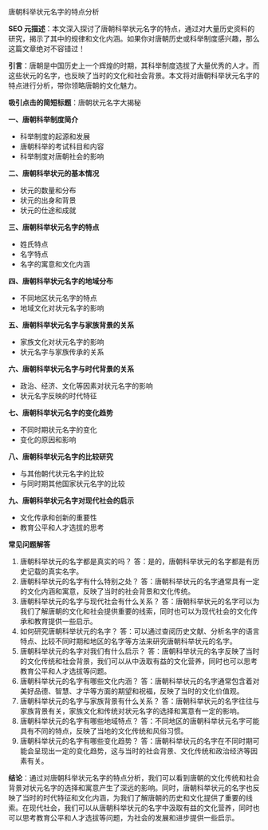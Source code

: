  唐朝科举状元名字的特点分析

**SEO 元描述**：本文深入探讨了唐朝科举状元名字的特点，通过对大量历史资料的研究，揭示了其中的规律和文化内涵。如果你对唐朝历史或科举制度感兴趣，那么这篇文章绝对不容错过！

**引言**：唐朝是中国历史上一个辉煌的时期，其科举制度选拔了大量优秀的人才。而这些状元的名字，也反映了当时的文化和社会背景。本文将对唐朝科举状元名字的特点进行分析，带你领略唐朝的文化魅力。

**吸引点击的简短标题**：唐朝状元名字大揭秘

**一、唐朝科举制度简介**
- 科举制度的起源和发展
- 唐朝科举的考试科目和内容
- 科举制度对唐朝社会的影响

**二、唐朝科举状元的基本情况**
- 状元的数量和分布
- 状元的出身和背景
- 状元的仕途和成就

**三、唐朝科举状元名字的特点**
- 姓氏特点
- 名字特点
- 名字的寓意和文化内涵

**四、唐朝科举状元名字的地域分布**
- 不同地区状元名字的特点
- 地域文化对状元名字的影响

**五、唐朝科举状元名字与家族背景的关系**
- 家族文化对状元名字的影响
- 状元名字与家族传承的关系

**六、唐朝科举状元名字与时代背景的关系**
- 政治、经济、文化等因素对状元名字的影响
- 状元名字反映的时代特征

**七、唐朝科举状元名字的变化趋势**
- 不同时期状元名字的变化
- 变化的原因和影响

**八、唐朝科举状元名字的比较研究**
- 与其他朝代状元名字的比较
- 与同时期其他国家状元名字的比较

**九、唐朝科举状元名字对现代社会的启示**
- 文化传承和创新的重要性
- 教育公平和人才选拔的思考

**常见问题解答**
1. 唐朝科举状元的名字都是真实的吗？
答：是的，唐朝科举状元的名字都是有历史记载的真实名字。
2. 唐朝科举状元的名字有什么特别之处？
答：唐朝科举状元的名字通常具有一定的文化内涵和寓意，反映了当时的社会背景和文化传统。
3. 唐朝科举状元的名字与现代社会有什么关系？
答：唐朝科举状元的名字可以为我们了解唐朝的文化和社会提供重要的线索，同时也可以为现代社会的文化传承和教育提供一些启示。
4. 如何研究唐朝科举状元的名字？
答：可以通过查阅历史文献、分析名字的语言特点、比较不同时期和地区的名字等方法来研究唐朝科举状元的名字。
5. 唐朝科举状元的名字对我们有什么启示？
答：唐朝科举状元的名字反映了当时的文化传统和社会背景，我们可以从中汲取有益的文化营养，同时也可以思考教育公平和人才选拔等问题。
6. 唐朝科举状元的名字有哪些文化内涵？
答：唐朝科举状元的名字通常包含着对美好品德、智慧、才华等方面的期望和祝福，反映了当时的文化价值观。
7. 唐朝科举状元的名字与家族背景有什么关系？
答：唐朝科举状元的名字往往与家族背景有关，家族文化和传统对状元名字的选择和寓意有一定的影响。
8. 唐朝科举状元的名字有哪些地域特点？
答：不同地区的唐朝科举状元名字可能具有不同的特点，反映了当地的文化传统和风俗习惯。
9. 唐朝科举状元的名字有哪些变化趋势？
答：唐朝科举状元的名字在不同时期可能会呈现出一定的变化趋势，这与当时的社会背景、文化传统和政治经济等因素有关。

**结论**：通过对唐朝科举状元名字的特点分析，我们可以看到唐朝的文化传统和社会背景对状元名字的选择和寓意产生了深远的影响。同时，唐朝科举状元的名字也反映了当时的时代特征和文化内涵，为我们了解唐朝的历史和文化提供了重要的线索。在现代社会，我们可以从唐朝科举状元的名字中汲取有益的文化营养，同时也可以思考教育公平和人才选拔等问题，为社会的发展和进步提供一些启示。